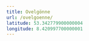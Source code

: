 ```yaml
---
title: Ovelgönne
url: /ovelgoenne/
latitude: 53.342779900000004
longitude: 8.420997700000001
---
```

